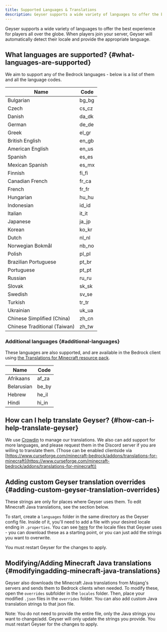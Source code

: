 ```yaml
---
title: Supported Languages & Translations
description: Geyser supports a wide variety of languages to offer the best experience for players all over the globe. Community members can help translate Geyser into more languages.
---
```


Geyser supports a wide variety of languages to offer the best experience for players all over the globe.
When players join your server, Geyser will automatically detect their locale and provide the appropriate language.

## What languages are supported? {#what-languages-are-supported}
We aim to support any of the Bedrock languages - below is a list of them and all the language codes. 

| Name                         | Code  |
|------------------------------|-------|
| Bulgarian                    | bg_bg |
| Czech                        | cs_cz |
| Danish                       | da_dk |
| German                       | de_de |
| Greek                        | el_gr |
| British English              | en_gb |
| American English             | en_us |
| Spanish                      | es_es |
| Mexican Spanish              | es_mx |
| Finnish                      | fi_fi |
| Canadian French              | fr_ca |
| French                       | fr_fr |
| Hungarian                    | hu_hu |
| Indonesian                   | id_id |
| Italian                      | it_it |
| Japanese                     | ja_jp |
| Korean                       | ko_kr |
| Dutch                        | nl_nl |
| Norwegian Bokmål             | nb_no |
| Polish                       | pl_pl |
| Brazilian Portuguese         | pt_br |
| Portuguese                   | pt_pt |
| Russian                      | ru_ru |
| Slovak                       | sk_sk |
| Swedish                      | sv_se |
| Turkish                      | tr_tr |
| Ukrainian                    | uk_ua |
| Chinese Simplified (China)   | zh_cn |
| Chinese Traditional (Taiwan) | zh_tw |

### Additional languages {#additional-languages}
These languages are also supported, and are available in the Bedrock client using [the Translations for Minecraft resource pack](https://www.curseforge.com/minecraft-bedrock/addons/translations-for-minecraft).

| Name                | Code  |
|---------------------|-------|
| Afrikaans           | af_za |
| Belarusian          | be_by |
| Hebrew              | he_il |
| Hindi               | hi_in |

## How can I help translate Geyser? {#how-can-i-help-translate-geyser}
We use [Crowdin](https://translate.geysermc.org/) to manage our translations.
We also can add support for more languages, and please request them in the Discord server if you are willing to translate them.
(Those can be enabled clientside via [https://www.curseforge.com/minecraft-bedrock/addons/translations-for-minecraft](https://www.curseforge.com/minecraft-bedrock/addons/translations-for-minecraft))

## Adding custom Geyser translation overrides {#adding-custom-geyser-translation-overrides}
These strings are only for places where Geyser uses them. To edit Minecraft Java translations, see the section below.

To start, create a `languages` folder in the same directory as the Geyser config file.
Inside of it, you'll need to add a file with your desired locale ending in `.properties`. You can see
[here](https://github.com/GeyserMC/languages/tree/master/texts) for the locale files that Geyser uses - 
you can download these as a starting point, or you can just add the strings you want to overwrite. 

You must restart Geyser for the changes to apply.

## Modifying/Adding Minecraft Java translations {#modifyingadding-minecraft-java-translations}
Geyser also downloads the Minecraft Java translations from Mojang's servers and sends them to Bedrock clients when needed.
To modify these, open the `overrides` subfolder in the `locales` folder. Then, place your modified `.json` files in the `overrides` folder.
You can also add custom Java translation strings to that json file.

Note: You do not need to provide the entire file, only the Java strings you want to change/add. Geyser will only update the strings you provide.
You must restart Geyser for the changes to apply.
